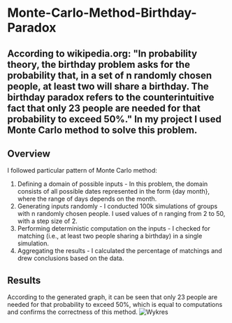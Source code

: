 # Monte-Carlo-Method-Birthday-Paradox

## According to wikipedia.org: "In probability theory, the birthday problem asks for the probability that, in a set of n randomly chosen people, at least two will share a birthday. The birthday paradox refers to the counterintuitive fact that only 23 people are needed for that probability to exceed 50%." In my project I used Monte Carlo method to solve this problem.

## Overview
I followed particular pattern of Monte Carlo method:
1. Defining a domain of possible inputs - In this problem, the domain consists of all possible dates represented in the form {day month}, where the range of days depends on the month. 
2. Generating inputs randomly - I conducted 100k simulations of groups with n randomly chosen people. I used values of n ranging from 2 to 50, with a step size of 2.
3. Performing deterministic computation on the inputs - I checked for matching (i.e., at least two people sharing a birthday) in a single simulation.
4. Aggregating the results - I calculated the percentage of matchings and drew conclusions based on the data.

## Results
According to the generated graph, it can be seen that only 23 people are needed for that probability to exceed 50%, which is equal to computations and confirms the correctness of this method.
![Wykres](https://github.com/01Cramer/Monte-Carlo-Method-Birthday-Paradox/assets/115926987/4e10010f-8221-463d-8c6d-527650aa1758)











